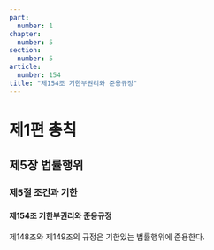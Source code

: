 ```yaml
---
part:
  number: 1
chapter:
  number: 5
section:
  number: 5
article:
  number: 154
title: "제154조 기한부권리와 준용규정"
---
```


# 제1편 총칙

## 제5장 법률행위

### 제5절 조건과 기한

#### 제154조 기한부권리와 준용규정

제148조와 제149조의 규정은 기한있는 법률행위에 준용한다.
